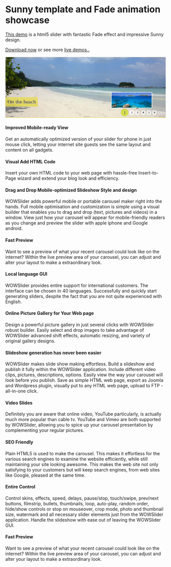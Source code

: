 # Sunny template and Fade animation showcase

[This demo](http://wowslider.com/html5-slider-sunny-fade-demo.html) is a html5 slider with fantastic Fade effect
and impressive Sunny design. 

[Download now](http://wowslider.com/) or see more [live demos..](http://wowslider.com/demo.html)

<a href="http://wowslider.com/html5-slider-sunny-fade-demo.html">
  <img src="https://raw.githubusercontent.com/jq0/html5-slider-sunny-fade/master/html5-slider-sunny-fade.jpg">
</a>		
   
#### Improved Mobile-ready View
Get an automatically optimized version of your slider for phone in just mouse click, letting your internet site guests see the same layout and content on all gadgets.

#### Visual Add HTML Code
Insert your own HTML code to your web page with hassle-free Insert-to-Page wizard and extend your blog look and efficiency. 

#### Drag and Drop Mobile-optimized Slideshow Style and design
WOWSlider adds powerful mobile or portable carousel maker right into the hands. Full mobile optimisation and customization is simple using a visual builder that enables you to drag and drop (text, pictures and videos) in a window. View just how your carousel will appear for mobile-friendly readers as you change and preview the slider with apple iphone and Google android.

#### Fast Preview
Want to see a preview of what your recent carousel could look like on the internet? Within the live preview area of your carousel, you can adjust and alter your layout to make a extraordinary look.

#### Local language GUI
WOWSlider provides entire support for international customers. The interface can be chosen in 40 languages. Successfully and quickly start generating sliders, despite the fact that you are not quite experienced with English.

#### Online Picture Gallery for Your Web page
Design a powerful picture gallery in just several clicks with WOWSlider robust builder. Easily select and drop images to take advantage of WOWSlider advanced shift effects, automatic resizing, and variety of original gallery designs.

#### Slideshow generation has never been easier
WOWSlider makes slide show making effortless. Build a slideshow and publish it fully within the WOWSlider application. Include different video clips, pictures, descriptions, options. Easily view the way your carousel will look before you publish. Save as simple HTML web page, export as Joomla and Wordpress plugin, visually put to any HTML web page, upload to FTP - all-in-one click.
#### Video Slides
Definitely you are aware that online video, YouTube particularly, is actually much more popular than cable tv. YouTube and Vimeo are both supported by WOWSlider, allowing you to spice up your carousel presentation by complementing your regular pictures.

#### SEO Friendly
Plain HTML5 is used to make the carousel. This makes it effortless for the various search engines to examine the website efficiently, while still maintaining your site looking awesome. This makes the web site not only satisfying to your customers but will keep search engines, from web sites like Google, pleased at the same time.

#### Entire Control
Control skins, effects, speed, delays, pause/stop, touch/swipe, prev/next buttons, filmstrip, bullets, thumbnails, loop, auto-play, random order, hide/show controls or stop on mouseover, crop mode, photo and thumbnail size, watermark and all necessary slider elements just from the WOWSlider application. Handle the slideshow with ease out of leaving the WOWSlider GUI.

#### Fast Preview
Want to see a preview of what your recent carousel could look like on the internet? Within the live preview area of your carousel, you can adjust and alter your layout to make a extraordinary look.
   